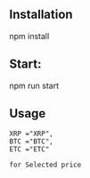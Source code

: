 ## Installation
npm install

## Start:

npm run start 



## Usage
    XRP ="XRP",
    BTC ="BTC",
    ETC ="ETC"

    for Selected price
